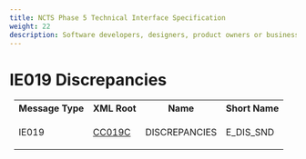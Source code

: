 ```yaml
---
title: NCTS Phase 5 Technical Interface Specification
weight: 22
description: Software developers, designers, product owners or business analysts. Integrate your software with the ERMIS service
---
```

# IE019 Discrepancies
<table cellspacing="0" style="border-collapse:collapse;margin-left:6pt">
 <tr>
  <th>
   Message Type
  </th>
  <th>
   XML Root
  </th>
  <th>
   Name
  </th>
  <th>
   Short Name
  </th>
 </tr>
 <tr style="height:14pt">
  <td style="">
   <p class="s3" style="">
    IE019
   </p>
  </td>
  <td style="">
   <a href="https://github.com/hmrc/transit-movements-validator/blob/main/conf/xsd/cc019c.xsd">
    CC019C
   </a>
  </td>
  <td style="">
   <p class="s3" style="">
    DISCREPANCIES
   </p>
  </td>
  <td style="">
   E_DIS_SND
  </td>
 </tr>
</table>